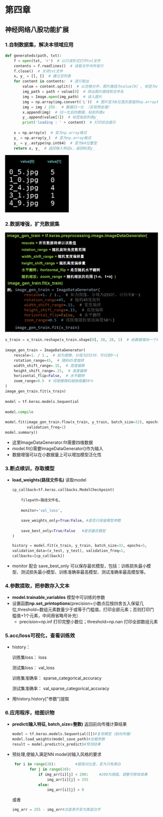 # 第四章

## 神经网络八股功能扩展

### 1.自制数据集，解决本领域应用 

```python
def generateds(path, txt):
    f = open(txt, 'r')  # 以只读形式打开txt文件
    contents = f.readlines()  # 读取文件中所有行
    f.close()  # 关闭txt文件
    x, y_ = [], []  # 建立空列表
    for content in contents:  # 逐行取出
        value = content.split()  # 以空格分开，图片路径为value[0] , 标签为value[1] , 存入列表
        img_path = path + value[0]  # 拼出图片路径和文件名
        img = Image.open(img_path)  # 读入图片
        img = np.array(img.convert('L'))  # 图片变为8位宽灰度值的np.array格式
        img = img / 255.  # 数据归一化 （实现预处理）
        x.append(img)  # 归一化后的数据，贴到列表x
        y_.append(value[1])  # 标签贴到列表y_
        print('loading : ' + content)  # 打印状态提示

    x = np.array(x)  # 变为np.array格式
    y_ = np.array(y_)  # 变为np.array格式
    y_ = y_.astype(np.int64)  # 变为64位整型
    return x, y_  # 返回输入特征x，返回标签y_
```



![image-20200526090515552](..\images\image-20200526090515552.png)

### 2.数据增强，扩充数据集

![image-20200524214007052](..\images\image-20200524214007052.png)

```python
x_train = x_train.reshape(x_train.shape[0], 28, 28, 1)  # 给数据增加一个维度,从(60000, 28, 28)reshape为(60000, 28, 28, 1)

image_gen_train = ImageDataGenerator(
    rescale=1. / 1.,  # 如为图像，分母为255时，可归至0～1
    rotation_range=45,  # 随机45度旋转
    width_shift_range=.15,  # 宽度偏移
    height_shift_range=.15,  # 高度偏移
    horizontal_flip=False,  # 水平翻转
    zoom_range=0.5  # 将图像随机缩放阈量50％
)
image_gen_train.fit(x_train)

model = tf.keras.models.Sequential

model.compile

model.fit(image_gen_train.flow(x_train, y_train, batch_size=32), epochs=5, validation_data=(x_test, y_test),
          validation_freq=1)
model.summary()
```



- 这里ImageDataGenerator.fit需要四维数据
- model.fit()需要ImageDataGenerator()作为输入
- 数据增强可以在小数据量上可以增加模型泛化性

### 3.断点续训，存取模型

- **load_weights(路径文件名)** 读取model

    ```python
    cp_callback=tf.keras.callbacks.ModelCheckpoint( 
    
    	filepath=路径文件名, 
        
        monitor='val_loss',
    
    	save_weights_only=True/False, #是否只保留模型参数
    
    	save_best_only=True/False	#是否最优模型
    )
    ```
    
    ```python
    history = model.fit(x_train, y_train, batch_size=32, epochs=5,
    validation_data=(x_test, y_test), validation_freq=1,
    callbacks=[cp_callback])
    ```
    
- monitor 配合 save_best_only 可以保存最优模型，包括：训练损失最小模型、测试损失最小模型、训练准确率最高模型、测试准确率最高模型等。

### 4.参数提取，把参数存入文本 

- **model.trainable_variables** 模型中可训练的参数
- 设置函数**np.set_printoptions**(precision=小数点后按四舍五入保留几位,threshold=数组元素数量少于或等于门槛值，打印全部元素；否则打印门槛值+1个元素，中间用省略号补充）
    - precision=np.inf 打印完整小数位；threshold=np.nan 打印全部数组元素

### 5.acc/loss可视化，查看训练效

- history： 

    训练集loss： loss 

    测试集loss： val_loss 

    训练集准确率： sparse_categorical_accuracy 

    测试集准确率： val_sparse_categorical_accuracy

- 用history.history["参数"]提取

### 6.应用程序，给图识物

- **predict(输入特征, batch_size=整数)** 返回前向传播计算结果

    ```python
    model = tf.keras.models.Sequential([])#复现模型（前向传播）
    model.load_weights(model_save_path)#加载参数
    result = model.predict(x_predict)#预测结果
    ```

- 预处理,使输入满足NN model对输入风格的要求

    ```python
     for i in range(28):         #提高对比度，变为只有黑白
            for j in range(28):
                if img_arr[i][j] < 200:		#200为阈值，调整可修改效果
                    img_arr[i][j] = 255
                else:
                    img_arr[i][j] = 0
    ```
	或者
    ```python
    img_arr = 255 - img_arr#白底黑字变为黑底白字
    ```

    

